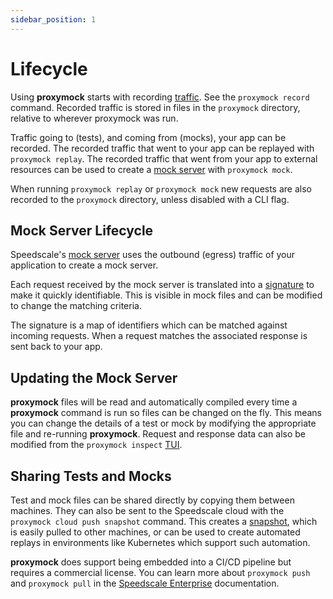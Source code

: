 ```yaml
---
sidebar_position: 1
---
```


# Lifecycle

Using **proxymock** starts with recording
[traffic](/reference/glossary.md#traffic).  See the `proxymock record` command.
Recorded traffic is stored in files in the `proxymock` directory, relative to
wherever proxymock was run.

Traffic going to (tests), and coming from (mocks), your app can be recorded.
The recorded traffic that went to your app can be replayed with `proxymock
replay`.  The recorded traffic that went from your app to external resources can
be used to create a [mock server](#mock-server) with `proxymock mock`.

When running `proxymock replay` or `proxymock mock` new requests are also
recorded to the `proxymock` directory, unless disabled with a CLI flag.

## Mock Server Lifecycle

Speedscale's [mock server](/reference/glossary.md#mock-server) uses the outbound
(egress) traffic of your application to create a mock server.

Each request received by the mock server is translated into a
[signature](/proxymock/how-it-works/signature/) to make it quickly identifiable.
This is visible in mock files and can be modified to change the matching
criteria.

The signature is a map of identifiers which can be matched against incoming
requests. When a request matches the associated response is sent back to your
app.

## Updating the Mock Server

**proxymock** files will be read and automatically compiled every time a
**proxymock** command is run so files can be changed on the fly.  This means you
can change the details of a test or mock by modifying the appropriate file and
re-running **proxymock**. Request and response data can also be modified from
the `proxymock inspect`
[TUI](https://en.wikipedia.org/wiki/Text-based_user_interface).

## Sharing Tests and Mocks

Test and mock files can be shared directly by copying them between machines.
They can also be sent to the Speedscale cloud with the `proxymock cloud push
snapshot` command.  This creates a [snapshot](/reference/glossary.md#snapshot),
which is easily pulled to other machines, or can be used to create automated
replays in environments like Kubernetes which support such automation.

**proxymock** does support being embedded into a CI/CD pipeline but requires a
commercial license. You can learn more about `proxymock push` and `proxymock
pull` in the [Speedscale Enterprise](../../intro.md) documentation.

